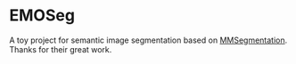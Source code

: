 # EMOSeg
A toy project for semantic image segmentation based on [MMSegmentation](https://github.com/open-mmlab/mmsegmentation). 
Thanks for their great work.